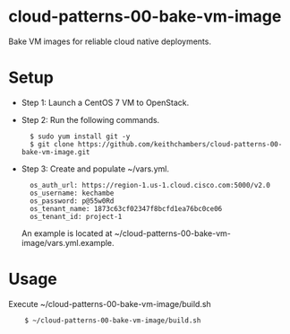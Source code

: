 cloud-patterns-00-bake-vm-image
===============================

Bake VM images for reliable cloud native deployments.

# Setup

* Step 1: Launch a CentOS 7 VM to OpenStack.

* Step 2: Run the following commands.

        $ sudo yum install git -y
        $ git clone https://github.com/keithchambers/cloud-patterns-00-bake-vm-image.git


* Step 3: Create and populate ~/vars.yml.

        os_auth_url: https://region-1.us-1.cloud.cisco.com:5000/v2.0
        os_username: kechambe
        os_password: p@55w0Rd
        os_tenant_name: 1873c63cf02347f8bcfd1ea76bc0ce06
        os_tenant_id: project-1

     An example is located at ~/cloud-patterns-00-bake-vm-image/vars.yml.example.
 
# Usage

Execute  ~/cloud-patterns-00-bake-vm-image/build.sh

        $ ~/cloud-patterns-00-bake-vm-image/build.sh


